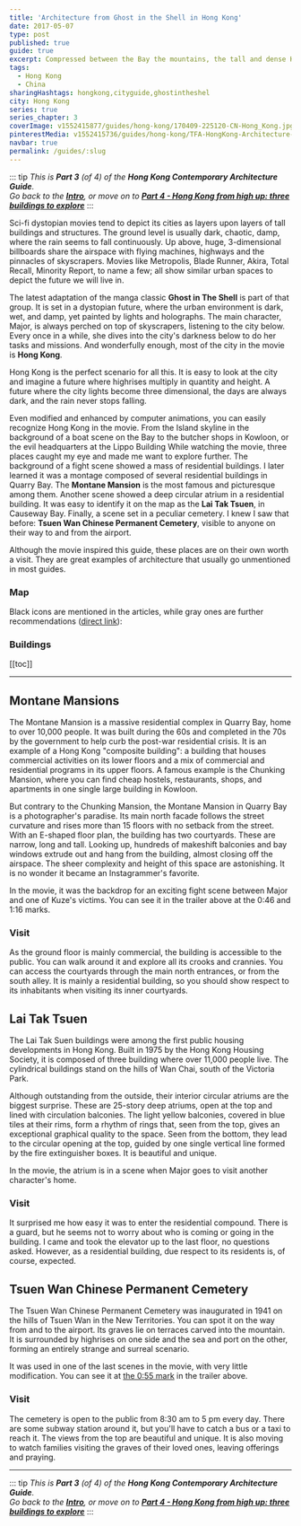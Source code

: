 ```yaml
---
title: 'Architecture from Ghost in the Shell in Hong Kong'
date: 2017-05-07
type: post
published: true
guide: true
excerpt: Compressed between the Bay the mountains, the tall and dense Hong Kong Island is full of architectural icons and exciting new buildings.
tags:
  - Hong Kong
  - China
sharingHashtags: hongkong,cityguide,ghostintheshel
city: Hong Kong
series: true
series_chapter: 3
coverImage: v1552415877/guides/hong-kong/170409-225120-CN-Hong_Kong.jpg
pinterestMedia: v1552415736/guides/hong-kong/TFA-HongKong-Architecture-Guide.jpg
navbar: true
permalink: /guides/:slug
---
```


::: tip
_This is **Part 3** (of 4) of the **Hong Kong Contemporary Architecture Guide**._  
_Go back to the [**Intro**](./hong-kong.md), or move on to [**Part 4 - Hong Kong from high up: three buildings to explore**](./hong-kong-04-observatories.md)_
:::

Sci-fi dystopian movies tend to depict its cities as layers upon layers of tall buildings and structures. The ground level is usually dark, chaotic, damp, where the rain seems to fall continuously. Up above, huge, 3-dimensional billboards share the airspace with flying machines, highways and the pinnacles of skyscrapers. Movies like Metropolis, Blade Runner, Akira, Total Recall, Minority Report, to name a few; all show similar urban spaces to depict the future we will live in.

<captioned-image alt='Blade Runne, Akira, Total Recall: bleak depictions of a dystopian future' caption='Blade Runne, Akira, Total Recall: bleak depictions of a dystopian future' imgFile='v1552415779/guides/hong-kong/scifi-movies.jpg' />

The latest adaptation of the manga classic **Ghost in The Shell** is part of that group. It is set in a dystopian future, where the urban environment is dark, wet, and damp, yet painted by lights and holographs. The main character, Major, is always perched on top of skyscrapers, listening to the city below. Every once in a while, she dives into the city's darkness below to do her tasks and missions. And wonderfully enough, most of the city in the movie is **Hong Kong**.

<video-player provider="youtube" id="G4VmJcZR0Yg" />

Hong Kong is the perfect scenario for all this. It is easy to look at the city and imagine a future where highrises multiply in quantity and height. A future where the city lights become three dimensional, the days are always dark, and the rain never stops falling.

Even modified and enhanced by computer animations, you can easily recognize Hong Kong in the movie. From the Island skyline in the background of a boat scene on the Bay to the butcher shops in Kowloon, or the evil headquarters at the Lippo Building While watching the movie, three places caught my eye and made me want to explore further. The background of a fight scene showed a mass of residential buildings. I later learned it was a montage composed of several residential buildings in Quarry Bay. The **Montane Mansion** is the most famous and picturesque among them. Another scene showed a deep circular atrium in a residential building. It was easy to identify it on the map as the **Lai Tak Tsuen**, in Causeway Bay. Finally, a scene set in a peculiar cemetery. I knew I saw that before: **Tsuen Wan Chinese Permanent Cemetery**, visible to anyone on their way to and from the airport.

Although the movie inspired this guide, these places are on their own worth a visit. They are great examples of architecture that usually go unmentioned in most guides.

### Map

Black icons are mentioned in the articles, while gray ones are further recommendations ([direct link](https://drive.google.com/open?id=1eraNHd5mgfLOCrUUa34WPJFy5_k&usp=sharing)):

<guide-map map='https://www.google.com/maps/d/u/1/embed?mid=1eraNHd5mgfLOCrUUa34WPJFy5_k' />

### Buildings

[[toc]]

---

## Montane Mansions

<captioned-image alt="Montane Mansion's north facade" caption="Montane Mansion's north facade" imgFile='v1552415778/guides/hong-kong/170412-101020-CN-Hong_Kong.jpg' />

The Montane Mansion is a massive residential complex in Quarry Bay, home to over 10,000 people. It was built during the 60s and completed in the 70s by the government to help curb the post-war residential crisis. It is an example of a Hong Kong "composite building": a building that houses commercial activities on its lower floors and a mix of commercial and residential programs in its upper floors. A famous example is the Chunking Mansion, where you can find cheap hostels, restaurants, shops, and apartments in one single large building in Kowloon.

But contrary to the Chunking Mansion, the Montane Mansion in Quarry Bay is a photographer's paradise. Its main north facade follows the street curvature and rises more than 15 floors with no setback from the street. With an E-shaped floor plan, the building has two courtyards. These are narrow, long and tall. Looking up, hundreds of makeshift balconies and bay windows extrude out and hang from the building, almost closing off the airspace. The sheer complexity and height of this space are astonishing. It is no wonder it became an Instagrammer's favorite.

<captioned-image alt='Montane Mansion courtyard' caption='One of its courtyards' imgFile='v1552415779/guides/hong-kong/170412-095336-CN-Hong_Kong.jpg' />

In the movie, it was the backdrop for an exciting fight scene between Major and one of Kuze's victims. You can see it in the trailer above at the 0:46 and 1:16 marks.

### Visit

As the ground floor is mainly commercial, the building is accessible to the public. You can walk around it and explore all its crooks and crannies. You can access the courtyards through the main north entrances, or from the south alley. It is mainly a residential building, so you should show respect to its inhabitants when visiting its inner courtyards.

<building-info-container id=48 />

## Lai Tak Tsuen

<captioned-image alt="Lai Tak Tsuen on the hills of Wan Chai" caption="Lai Tak Tsuen on the hills of Wan Chai" imgFile="v1552415778/guides/hong-kong/170411-092518-CN-Hong_Kong.jpg" />

The Lai Tak Suen buildings were among the first public housing developments in Hong Kong. Built in 1975 by the Hong Kong Housing Society, it is composed of three building where over 11,000 people live. The cylindrical buildings stand on the hills of Wan Chai, south of the Victoria Park.

<captioned-image alt="View from the towers" caption="View from one of the towers" imgFile="v1552415771/guides/hong-kong/170411-094112-CN-Hong_Kong.jpg" />

Although outstanding from the outside, their interior circular atriums are the biggest surprise. These are 25-story deep atriums, open at the top and lined with circulation balconies. The light yellow balconies, covered in blue tiles at their rims, form a rhythm of rings that, seen from the top, gives an exceptional graphical quality to the space. Seen from the bottom, they lead to the circular opening at the top, guided by one single vertical line formed by the fire extinguisher boxes. It is beautiful and unique.

<captioned-image alt="The atrium of Lai Tak Tsuen" caption="The atrium of Lai Tak Tsuen" imgFile="v1552415773/guides/hong-kong/170411-094044-CN-Hong_Kong.jpg" />

<image-tiles tiles="1x2" :imgs="[{src:'v1552415775/guides/hong-kong/170411-095415-CN-Hong_Kong.jpg', caption:'', alt:'The atrium of Lai Tak Tsuen'},{src:'v1552415773/guides/hong-kong/170411-093939-CN-Hong_Kong.jpg', caption:'', alt:'The atrium of Lai Tak Tsuen'}]" />

In the movie, the atrium is in a scene when Major goes to visit another character's home.

### Visit

It surprised me how easy it was to enter the residential compound. There is a guard, but he seems not to worry about who is coming or going in the building. I came and took the elevator up to the last floor, no questions asked. However, as a residential building, due respect to its residents is, of course, expected.

<building-info-container id=49 />

## Tsuen Wan Chinese Permanent Cemetery

<captioned-image alt="Tseun Wan Chinese Permanent Cemetery" caption="Exact spot where one of the movie scenes was shot" imgFile="v1552415770/guides/hong-kong/170411-123628-CN-Hong_Kong.jpg" />

The Tsuen Wan Chinese Permanent Cemetery was inaugurated in 1941 on the hills of Tsuen Wan in the New Territories. You can spot it on the way from and to the airport. Its graves lie on terraces carved into the mountain. It is surrounded by highrises on one side and the sea and port on the other, forming an entirely strange and surreal scenario.

<captioned-image alt="Tsuen Wan Chinese Permanent Cemetery seen from the sky" caption="Tsuen Wan Chinese Permanent Cemetery seen from the sky" imgFile="v1552415778/guides/hong-kong/170411-125712-CN-Hong_Kong.jpg" />

It was used in one of the last scenes in the movie, with very little modification. You can see it at [the 0:55 mark](https://youtu.be/G4VmJcZR0Yg?t=55) in the trailer above.

### Visit

The cemetery is open to the public from 8:30 am to 5 pm every day. There are some subway station around it, but you'll have to catch a bus or a taxi to reach it. The views from the top are beautiful and unique. It is also moving to watch families visiting the graves of their loved ones, leaving offerings and praying.

<building-info-container id=50 />

---

::: tip
_This is **Part 3** (of 4) of the **Hong Kong Contemporary Architecture Guide**._  
_Go back to the [**Intro**](./hong-kong.md), or move on to [**Part 4 - Hong Kong from high up: three buildings to explore**](./hong-kong-04-observatories.md)_
:::
